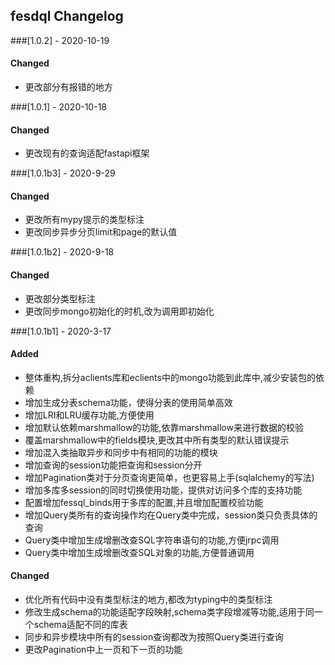 ## fesdql Changelog

###[1.0.2] - 2020-10-19

#### Changed
- 更改部分有报错的地方


###[1.0.1] - 2020-10-18

#### Changed
- 更改现有的查询适配fastapi框架


###[1.0.1b3] - 2020-9-29

#### Changed
- 更改所有mypy提示的类型标注
- 更改同步异步分页limit和page的默认值

###[1.0.1b2] - 2020-9-18

#### Changed
- 更改部分类型标注
- 更改同步mongo初始化的时机,改为调用即初始化


###[1.0.1b1] - 2020-3-17

#### Added
- 整体重构,拆分aclients库和eclients中的mongo功能到此库中,减少安装包的依赖
- 增加生成分表schema功能，使得分表的使用简单高效
- 增加LRI和LRU缓存功能,方便使用
- 增加默认依赖marshmallow的功能,依靠marshmallow来进行数据的校验
- 覆盖marshmallow中的fields模块,更改其中所有类型的默认错误提示
- 增加混入类抽取异步和同步中有相同的功能的模块
- 增加查询的session功能把查询和session分开
- 增加Pagination类对于分页查询更简单，也更容易上手(sqlalchemy的写法)
- 增加多库多session的同时切换使用功能，提供对访问多个库的支持功能
- 配置增加fessql_binds用于多库的配置,并且增加配置校验功能
- 增加Query类所有的查询操作均在Query类中完成，session类只负责具体的查询
- Query类中增加生成增删改查SQL字符串语句的功能,方便jrpc调用
- Query类中增加生成增删改查SQL对象的功能,方便普通调用

#### Changed
- 优化所有代码中没有类型标注的地方,都改为typing中的类型标注
- 修改生成schema的功能适配字段映射,schema类字段增减等功能,适用于同一个schema适配不同的库表
- 同步和异步模块中所有的session查询都改为按照Query类进行查询
- 更改Pagination中上一页和下一页的功能
